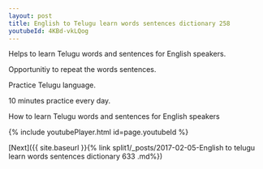 ```yaml
---
layout: post
title: English to Telugu learn words sentences dictionary 258 
youtubeId: 4KBd-vkLQog
---
```

 
 
Helps to learn Telugu words and sentences for English speakers.

Opportunitiy to repeat the words sentences. 

Practice Telugu language. 
 
10 minutes practice every day. 
 
How to learn Telugu words and sentences for English speakers 
 
{% include youtubePlayer.html id=page.youtubeId %}
 
 
[Next]({{ site.baseurl }}{% link  split1/_posts/2017-02-05-English to telugu learn words sentences dictionary 633 .md%})
 
